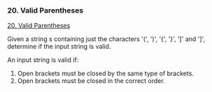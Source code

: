 ### 20. Valid Parentheses

[20. Valid Parentheses
](https://leetcode.com/problems/valid-parentheses/)



Given a string s containing just the characters '(', ')', '{', '}', '[' and ']', determine if the input string is valid.

An input string is valid if:

1. Open brackets must be closed by the same type of brackets.
2. Open brackets must be closed in the correct order.
